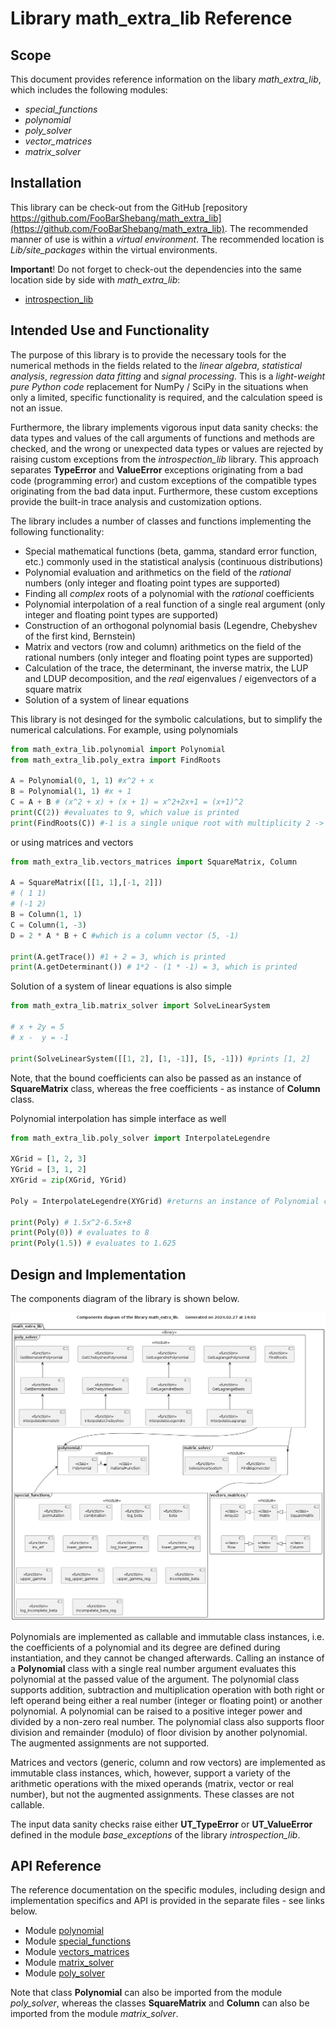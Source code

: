 # Library math_extra_lib Reference

## Scope

This document provides reference information on the libary *math\_extra\_lib*, which includes the following modules:

* *special_functions*
* *polynomial*
* *poly_solver*
* *vector_matrices*
* *matrix_solver*

## Installation

This library can be check-out from the GitHub [repository https://github.com/FooBarShebang/math_extra_lib](https://github.com/FooBarShebang/math_extra_lib). The recommended manner of use is within a *virtual environment*. The recommended location is *Lib/site_packages* within the virtual environments.

**Important**! Do not forget to check-out the dependencies into the same location side by side with *math\_extra\_lib*:

* [introspection_lib](https://github.com/FooBarShebang/introspection_lib)

## Intended Use and Functionality

The purpose of this library is to provide the necessary tools for the numerical methods in the fields related to the *linear algebra*, *statistical analysis*, *regression data fitting* and *signal processing*. This is a *light-weight pure Python code* replacement for NumPy / SciPy in the situations when only a limited, specific functionality is required, and the calculation speed is not an issue.

Furthermore, the library implements vigorous input data sanity checks: the data types and values of the call arguments of functions and methods are checked, and the wrong or unexpected data types or values are rejected by raising custom exceptions from the *introspection\_lib* library. This approach separates **TypeError** and **ValueError** exceptions originating from a bad code (programming error) and custom exceptions of the compatible types originating from the bad data input. Furthermore, these custom exceptions provide the built-in trace analysis and customization options.

The library includes a number of classes and functions implementing the following functionality:

* Special mathematical functions (beta, gamma, standard error function, etc.) commonly used in the statistical analysis (continuous distributions)
* Polynomial evaluation and arithmetics on the field of the *rational* numbers (only integer and floating point types are supported)
* Finding all *complex* roots of a polynomial with the *rational* coefficients
* Polynomial interpolation of a real function of a single real argument (only integer and floating point types are supported)
* Construction of an orthogonal polynomial basis (Legendre, Chebyshev of the first kind, Bernstein)
* Matrix and vectors (row and column) arithmetics on the field of the rational numbers (only integer and floating point types are supported)
* Calculation of the trace, the determinant, the inverse matrix, the LUP and LDUP decomposition, and the *real* eigenvalues / eigenvectors of a square matrix
* Solution of a system of linear equations

This library is not desinged for the symbolic calculations, but to simplify the numerical calculations. For example, using polynomials

```python
from math_extra_lib.polynomial import Polynomial
from math_extra_lib.poly_extra import FindRoots

A = Polynomial(0, 1, 1) #x^2 + x
B = Polynomial(1, 1) #x + 1
C = A + B # (x^2 + x) + (x + 1) = x^2+2x+1 = (x+1)^2
print(C(2)) #evaluates to 9, which value is printed
print(FindRoots(C)) #-1 is a single unique root with multiplicity 2 -> [-1, -1]
```

or using matrices and vectors

```python
from math_extra_lib.vectors_matrices import SquareMatrix, Column

A = SquareMatrix([[1, 1],[-1, 2]])
# ( 1 1)
# (-1 2)
B = Column(1, 1)
C = Column(1, -3)
D = 2 * A * B + C #which is a column vector (5, -1)

print(A.getTrace()) #1 + 2 = 3, which is printed
print(A.getDeterminant()) # 1*2 - (1 * -1) = 3, which is printed
```

Solution of a system of linear equations is also simple

```python
from math_extra_lib.matrix_solver import SolveLinearSystem

# x + 2y = 5
# x -  y = -1

print(SolveLinearSystem([[1, 2], [1, -1]], [5, -1])) #prints [1, 2]
```

Note, that the bound coefficients can also be passed as an instance of **SquareMatrix** class, whereas the free coefficients - as instance of **Column** class.

Polynomial interpolation has simple interface as well

```python
from math_extra_lib.poly_solver import InterpolateLegendre

XGrid = [1, 2, 3]
YGrid = [3, 1, 2]
XYGrid = zip(XGrid, YGrid)

Poly = InterpolateLegendre(XYGrid) #returns an instance of Polynomial class

print(Poly) # 1.5x^2-6.5x+8
print(Poly(0)) # evaluates to 8
print(Poly(1.5)) # evaluates to 1.625
```

## Design and Implementation

The components diagram of the library is shown below.

![Library components](../UML/library_components.png)

Polynomials are implemented as callable and immutable class instances, i.e. the coefficients of a polynomial and its degree are defined during instantiation, and they cannot be changed afterwards. Calling an instance of a **Polynomial** class with a single real number argument evaluates this polynomial at the passed value of the argument. The polynomial class supports addition, subtraction and multiplication operation with both right or left operand being either a real number (integer or floating point) or another polynomial. A polynomial can be raised to a positive integer power and divided by a non-zero real number. The polynomial class also supports floor division and remainder (modulo) of floor division by another polynomial. The augmented assignments are not supported.

Matrices and vectors (generic, column and row vectors) are implemented as immutable class instances, which, however, support a variety of the arithmetic operations with the mixed operands (matrix, vector or real number), but not the augmented assignments. These classes are not callable.

The input data sanity checks raise either **UT\_TypeError** or **UT\_ValueError** defined in the module *base\_exceptions* of the library *introspection\_lib*.

## API Reference

The reference documentation on the specific modules, including design and implementation specifics and API is provided in the separate files - see links below.

* Module [polynomial](./UD001_polynomial_reference.md)
* Module [special_functions](./UD002_special_functions.md)
* Module [vectors_matrices](./UD003_vectors_matrices_reference.md)
* Module [matrix_solver](./UD004_matrix_solver_reference.md)
* Module [poly_solver](./UD005_poly_solver_reference.md)

Note that class **Polynomial** can also be imported from the module *poly\_solver*, whereas the classes **SquareMatrix** and **Column** can also be imported from the module *matrix\_solver*.
